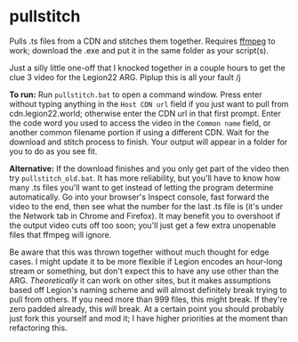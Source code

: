 # pullstitch
Pulls .ts files from a CDN and stitches them together. Requires [ffmpeg](https://ffmpeg.org/download.html) to work; download the .exe and put it in the same folder as your script(s).

Just a silly little one-off that I knocked together in a couple hours to get the clue 3 video for the Legion22 ARG. Piplup this is all your fault /j

**To run:** Run `pullstitch.bat` to open a command window. Press enter without typing anything in the `Host CDN url` field if you just want to pull from cdn.legion22.world; otherwise enter the CDN url in that first prompt. Enter the code word you used to access the video in the `Common name` field, or another common filename portion if using a different CDN. Wait for the download and stitch process to finish. Your output will appear in a folder for you to do as you see fit.

**Alternative:** If the download finishes and you only get part of the video then try `pullstitch_old.bat`. It has more reliability, but you'll have to know how many .ts files you'll want to get instead of letting the program determine automatically. Go into your browser's Inspect console, fast forward the video to the end, then see what the number for the last .ts file is (it's under the Network tab in Chrome and Firefox). It may benefit you to overshoot if the output video cuts off too soon; you'll just get a few extra unopenable files that ffmpeg will ignore.

Be aware that this was thrown together without much thought for edge cases. I might update it to be more flexible if Legion encodes an hour-long stream or something, but don't expect this to have any use other than the ARG. _Theoretically_ it can work on other sites, but it makes assumptions based off Legion's naming scheme and will almost definitely break trying to pull from others. If you need more than 999 files, this might break. If they're zero padded already, this _will_ break. At a certain point you should probably just fork this yourself and mod it; I have higher priorities at the moment than refactoring this.
